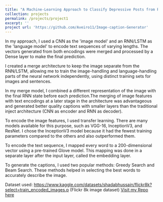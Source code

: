 ```yaml
---
title: "A Machine-Learning Approach to Classify Depressive Posts from Reddit Social Media"
collection: projects
permalink: /projects/project1
excerpt: ''
project url: 'https://github.com/Aveiro11/Image-caption-Generator'
---
```

In my approach, I used a CNN as the 'image model' and an RNN/LSTM as the 'language model' to encode text sequences of varying lengths. The vectors generated from both encodings were merged and processed by a Dense layer to make the final prediction.

I created a merge architecture to keep the image separate from the RNN/LSTM, allowing me to train the image-handling and language-handling parts of the neural network independently, using distinct training sets for images and sentences.

In my merge model, I combined a different representation of the image with the final RNN state before each prediction.The merging of image features with text encodings at a later stage in the architecture was advantageous and generated better quality captions with smaller layers than the traditional inject architecture (CNN as encoder and RNN as decoder).

To encode the image features, I used transfer learning. There are many models available for this purpose, such as VGG-16, InceptionV3, and ResNet. I chose the InceptionV3 model because it had the fewest training parameters compared to the others and also outperformed them.

To encode the text sequence, I mapped every word to a 200-dimensional vector using a pre-trained Glove model. This mapping was done in a separate layer after the input layer, called the embedding layer.

To generate the captions, I used two popular methods: Greedy Search and Beam Search. These methods helped in selecting the best words to accurately describe the image.

Dataset used: https://www.kaggle.com/datasets/shadabhussain/flickr8k?select=train_encoded_images.p (Flickr 8k image dataset)
[Visit my Repo here](https://github.com/Aveiro11/Image-caption-Generator)
